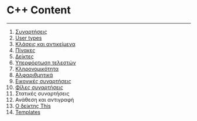 # C++ Content

---

1. [Συναρτήσεις](Functions.md)
2. [User types](User-types.md)
3. [Κλάσεις και αντικείμενα](OOP.md)
4. [Πίνακες](Array.md)
5. [Δείκτες](Pointers.md)
6. [Υπερφόρτωση τελεστών](Operator.md)
7. [Κληρονομικότητα](Inheritance.md)
8. [Αλφαριθμητικά](Strings.md)
9. [Εικονικές συναρτήσεις](Virtual.md)
10. [Φίλες συναρτήσεις](FF.md)
11. Στατικές συναρτήσεις
12. Ανάθεση και αντιγραφή
13. [Ο δείκτης This](This.md)
14. [Templates](Templates.md)
